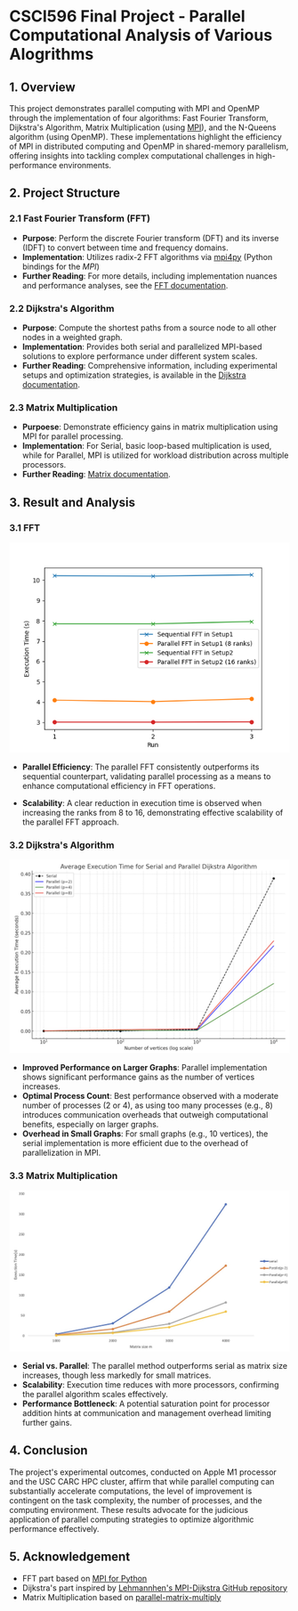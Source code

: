 # CSCI596 Final Project - Parallel Computational Analysis of Various Alogrithms

## 1. Overview

This project demonstrates parallel computing with MPI and OpenMP through the implementation of four algorithms: Fast Fourier Transform, Dijkstra's Algorithm, Matrix Multiplication (using [MPI](https://www.mpi-forum.org/)), and the N-Queens algorithm (using OpenMP). These implementations highlight the efficiency of MPI in distributed computing and OpenMP in shared-memory parallelism, offering insights into tackling complex computational challenges in high-performance environments.

## 2. Project Structure

### 2.1 Fast Fourier Transform (FFT)

* **Purpose**: Perform the discrete Fourier transform (DFT) and its inverse (IDFT) to convert between time and frequency domains.
* **Implementation**: Utilizes radix-2 FFT algorithms via [mpi4py](https://github.com/mpi4py/mpi4py) (Python bindings for the *MPI*)
* **Further Reading**: For more details, including implementation nuances and performance analyses, see the [FFT documentation](FFT/README.md).

### 2.2 Dijkstra's Algorithm

* **Purpose**: Compute the shortest paths from a source node to all other nodes in a weighted graph.
* **Implementation**: Provides both serial and parallelized MPI-based solutions to explore performance under different system scales.
* **Further Reading**: Comprehensive information, including experimental setups and optimization strategies, is available in the [Dijkstra documentation](Dijkstra/README.md).

### 2.3 Matrix Multiplication

* **Purpoese**: Demonstrate efficiency gains in matrix multiplication using MPI for parallel processing.
* **Implementation**: For Serial, basic loop-based multiplication is used, while for Parallel, MPI is utilized for workload distribution across multiple processors.
* **Further Reading**: [Matrix documentation](matrix/README.md).

## 3. Result and Analysis

### 3.1 FFT

<img src="FFT/imgs/carc_res.png" style="zoom:80%;" />

* **Parallel Efficiency**: The parallel FFT consistently outperforms its sequential counterpart, validating parallel processing as a means to enhance computational efficiency in FFT operations.

* **Scalability**: A clear reduction in execution time is observed when increasing the ranks from 8 to 16, demonstrating effective scalability of the parallel FFT approach.

### 3.2 Dijkstra's Algorithm

<img src="Dijkstra/imgs/local_result_graph.png" style="zoom:80%;" />

* **Improved Performance on Larger Graphs**: Parallel implementation shows significant performance gains as the number of vertices increases.
* **Optimal Process Count**: Best performance observed with a moderate number of processes (2 or 4), as using too many processes (e.g., 8) introduces communication overheads that outweigh computational benefits, especially on larger graphs.
* **Overhead in Small Graphs**: For small graphs (e.g., 10 vertices), the serial implementation is more efficient due to the overhead of parallelization in MPI.

### 3.3 Matrix Multiplication
<img src="matrix/imgs/res_graph.jpg" style="zoom:80%;" />

* **Serial vs. Parallel**: The parallel method outperforms serial as matrix size increases, though less markedly for small matrices.
* **Scalability**: Execution time reduces with more processors, confirming the parallel algorithm scales effectively.
* **Performance Bottleneck**: A potential saturation point for processor addition hints at communication and management overhead limiting further gains.

## 4. Conclusion

The project's experimental outcomes, conducted on Apple M1 processor and the USC CARC HPC cluster, affirm that while parallel computing can substantially accelerate computations, the level of improvement is contingent on the task complexity, the number of processes, and the computing environment. These results advocate for the judicious application of parallel computing strategies to optimize algorithmic performance effectively.

## 5. Acknowledgement
* FFT part based on [MPI for Python](https://github.com/mpi4py/mpi4py)
* Dijkstra's part inspired by [Lehmannhen's MPI-Dijkstra GitHub repository](https://github.com/Lehmannhen/MPI-Dijkstra/tree/master)
* Matrix Multiplication based on [parallel-matrix-multiply](https://github.com/fengfu-chris/parallel-matrix-multiply)
